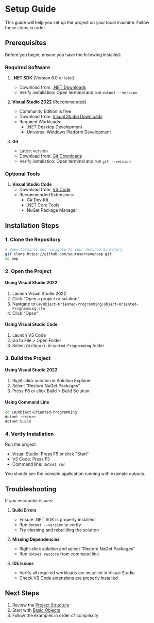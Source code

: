 # Setup Guide

This guide will help you set up the project on your local machine. Follow these steps in order.

## Prerequisites

Before you begin, ensure you have the following installed:

### Required Software

1. **.NET SDK** (Version 6.0 or later)
   - Download from: [.NET Downloads](https://dotnet.microsoft.com/download)
   - Verify installation: Open terminal and run `dotnet --version`

2. **Visual Studio 2022** (Recommended)
   - Community Edition is free
   - Download from: [Visual Studio Downloads](https://visualstudio.microsoft.com/downloads/)
   - Required Workloads:
     - .NET Desktop Development
     - Universal Windows Platform Development

3. **Git**
   - Latest version
   - Download from: [Git Downloads](https://git-scm.com/downloads)
   - Verify installation: Open terminal and run `git --version`

### Optional Tools

1. **Visual Studio Code**
   - Download from: [VS Code](https://code.visualstudio.com/)
   - Recommended Extensions:
     - C# Dev Kit
     - .NET Core Tools
     - NuGet Package Manager

## Installation Steps

### 1. Clone the Repository

```bash
# Open terminal and navigate to your desired directory
git clone https://github.com/yourusername/oop.git
cd oop
```

### 2. Open the Project

#### Using Visual Studio 2022
1. Launch Visual Studio 2022
2. Click "Open a project or solution"
3. Navigate to `C#/Object-Oriented-Programming/Object-Oriented-Programming.sln`
4. Click "Open"

#### Using Visual Studio Code
1. Launch VS Code
2. Go to File > Open Folder
3. Select `C#/Object-Oriented-Programming` folder

### 3. Build the Project

#### Using Visual Studio 2022
1. Right-click solution in Solution Explorer
2. Select "Restore NuGet Packages"
3. Press F6 or click Build > Build Solution

#### Using Command Line
```bash
cd C#/Object-Oriented-Programming
dotnet restore
dotnet build
```

### 4. Verify Installation

Run the project:
- Visual Studio: Press F5 or click "Start"
- VS Code: Press F5
- Command line: `dotnet run`

You should see the console application running with example outputs.

## Troubleshooting

If you encounter issues:

1. **Build Errors**
   - Ensure .NET SDK is properly installed
   - Run `dotnet --version` to verify
   - Try cleaning and rebuilding the solution

2. **Missing Dependencies**
   - Right-click solution and select "Restore NuGet Packages"
   - Run `dotnet restore` from command line

3. **IDE Issues**
   - Verify all required workloads are installed in Visual Studio
   - Check VS Code extensions are properly installed

## Next Steps

1. Review the [Project Structure](project-structure.md)
2. Start with [Basic Objects](../concepts/objects-and-classes.md)
3. Follow the examples in order of complexity 